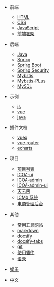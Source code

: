 - 前端

  <!-- - [ECMAScript](zh-cn/javascript/es/) -->

  - [HTML](zh-cn/browser-side/html/)
  - [CSS](zh-cn/browser-side/css/)
  - [JavaScript](zh-cn/browser-side/javascript/)
  - [前端框架](zh-cn/browser-side/vue/)
    <!-- - [uni-app](zh-cn/uni-app/) -->
    <!-- - [uni-cloud](zh-cn/uni-app/uni-cloud) -->
    <!-- - [微信小程序](zh-cn/wechat/) -->

- 后端

  - [Java](zh-cn/java/)
  - [Spring](zh-cn/java/spring/)
  - [Spring Boot](zh-cn/java/springboot/01.md)
  - [Spring Security](zh-cn/java/springsecurity/springsecurity.md)
  - [Mybatis](zh-cn/java/mybatis/mybatis.md)
  - [Mybatis-PLus](zh-cn/java/mybatis/mybatisPlus.md)
  - [MySQL](zh-cn/mysql/)

- 示例

  - [js](zh-cn/demo/js.md)
  - [vue](zh-cn/demo/vuejs.md)
  - [java](zh-cn/demo/java.md)

- 插件文档

  - [vuex](zh-cn/vue/vuex.md)
  - [vue-router](zh-cn/vue/router.md)
  - [echarts](zh-cn/javascript/Echarts.md)

- 项目

  - [项目列表](zh-cn/project/)
  - [ICOA-ui](zh-cn/project/icoa_ui.md)
  - [ICOA-admin](zh-cn/project/icoa_admin.md)
  - [ICOA-admin-ui](zh-cn/project/icoa_admin_ui.md)
  - [天云网](zh-cn/project/天云网.md)
  - [ICMS 系统](zh-cn/project/icms.md)
  - [电商管理后台](zh-cn/project/lvyang.md)

- 其他

  - [常用工具网站](zh-cn/webUtils/)
  - [markdown](zh-cn/other/markdown)
  - [docsify](zh-cn/docsify/)
  - [docsify-tabs](zh-cn/docsify/docsify-tabs)
  - [git](zh-cn/git/git.md)
  - [使用插件](zh-cn/plugins.md ':disabled')
  - [语录](zh-cn/othersocial.md)

- [娱乐](zh-cn/play/mahjong-tianjin)

- [中文]()
